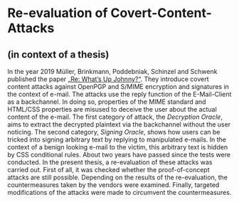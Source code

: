 # Re-evaluation of Covert-Content-Attacks 
## (in context of a thesis)

In the year 2019 Müller, Brinkmann, Poddebniak, Schinzel and Schwenk published the paper [„Re: What’s Up Johnny?“](https://arxiv.org/pdf/1904.07550.pdf). They introduce covert content attacks against OpenPGP and S/MIME encryption and signatures in the context of e-mail. The attacks use the reply function of the E-Mail-Client as a backchannel. In doing so, properties of the MIME standard and HTML/CSS properties are misused to deceive the user about the actual content of the e-mail. The first category of attack, the _Decryption Oracle_, aims to extract the decrypted plaintext via the backchannel without the user noticing. The second category, _Signing Oracle_, shows how users can be tricked into signing arbitrary text by replying to manipulated e-mails. In the context of a benign looking e-mail to the victim, this arbitrary text is hidden by CSS conditional rules.
About two years have passed since the tests were conducted. In the present thesis, a re-evaluation of these attacks was carried out. First of all, it was checked whether the proof-of-concept attacks are still possible. Depending on the results of the re-evaluation, the countermeasures taken by the vendors were examined. Finally, targeted modifications of the attacks were made to circumvent the countermeasures. 
